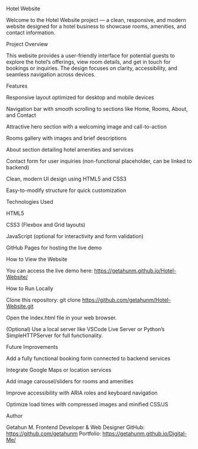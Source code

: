 Hotel Website

Welcome to the Hotel Website project — a clean, responsive, and modern website designed for a hotel business to showcase rooms, amenities, and contact information.

Project Overview

This website provides a user-friendly interface for potential guests to explore the hotel’s offerings, view room details, and get in touch for bookings or inquiries. The design focuses on clarity, accessibility, and seamless navigation across devices.

Features

Responsive layout optimized for desktop and mobile devices

Navigation bar with smooth scrolling to sections like Home, Rooms, About, and Contact

Attractive hero section with a welcoming image and call-to-action

Rooms gallery with images and brief descriptions

About section detailing hotel amenities and services

Contact form for user inquiries (non-functional placeholder, can be linked to backend)

Clean, modern UI design using HTML5 and CSS3

Easy-to-modify structure for quick customization

Technologies Used

HTML5

CSS3 (Flexbox and Grid layouts)

JavaScript (optional for interactivity and form validation)

GitHub Pages for hosting the live demo

How to View the Website

You can access the live demo here:
https://getahunm.github.io/Hotel-Website/

How to Run Locally

Clone this repository:
git clone https://github.com/getahunm/Hotel-Website.git

Open the index.html file in your web browser.

(Optional) Use a local server like VSCode Live Server or Python’s SimpleHTTPServer for full functionality.

Future Improvements

Add a fully functional booking form connected to backend services

Integrate Google Maps or location services

Add image carousel/sliders for rooms and amenities

Improve accessibility with ARIA roles and keyboard navigation

Optimize load times with compressed images and minified CSS/JS

Author

Getahun M.
Frontend Developer & Web Designer
GitHub: https://github.com/getahunm
Portfolio: https://getahunm.github.io/Digital-Me/



